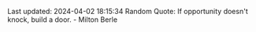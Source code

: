 Last updated: 2024-04-02 18:15:34
Random Quote: If opportunity doesn't knock, build a door. - Milton Berle